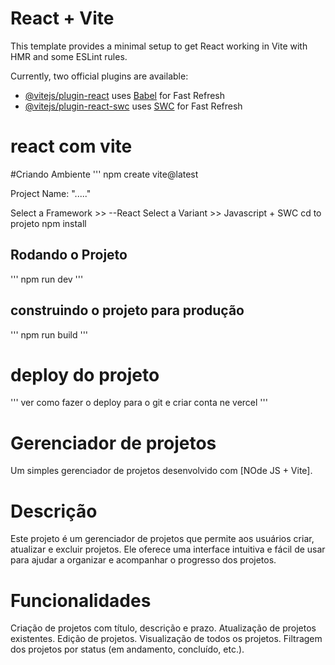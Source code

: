 # React + Vite

This template provides a minimal setup to get React working in Vite with HMR and some ESLint rules.

Currently, two official plugins are available:

- [@vitejs/plugin-react](https://github.com/vitejs/vite-plugin-react/blob/main/packages/plugin-react/README.md) uses [Babel](https://babeljs.io/) for Fast Refresh
- [@vitejs/plugin-react-swc](https://github.com/vitejs/vite-plugin-react-swc) uses [SWC](https://swc.rs/) for Fast Refresh

# react com vite
#Criando Ambiente
'''
npm create vite@latest

Project Name: "....."

Select a Framework >> --React
Select a Variant >> Javascript + SWC
cd to projeto
npm install 

## Rodando o Projeto
'''
npm run dev
'''

## construindo o projeto para produção
'''
npm run build
'''

# deploy do projeto
'''
ver como fazer o deploy para o git e criar conta ne vercel
'''
# Gerenciador de  projetos

Um simples gerenciador de projetos desenvolvido com [NOde JS + Vite].


# Descrição
Este projeto é um gerenciador de projetos que permite aos usuários criar, atualizar e excluir projetos. Ele oferece uma interface intuitiva e fácil de usar para ajudar a organizar e acompanhar o progresso dos projetos.



# Funcionalidades 
Criação de projetos com título, descrição e prazo.
Atualização de projetos existentes.
Edição de projetos.
Visualização de todos os projetos.
Filtragem dos projetos por status (em andamento, concluído, etc.).

